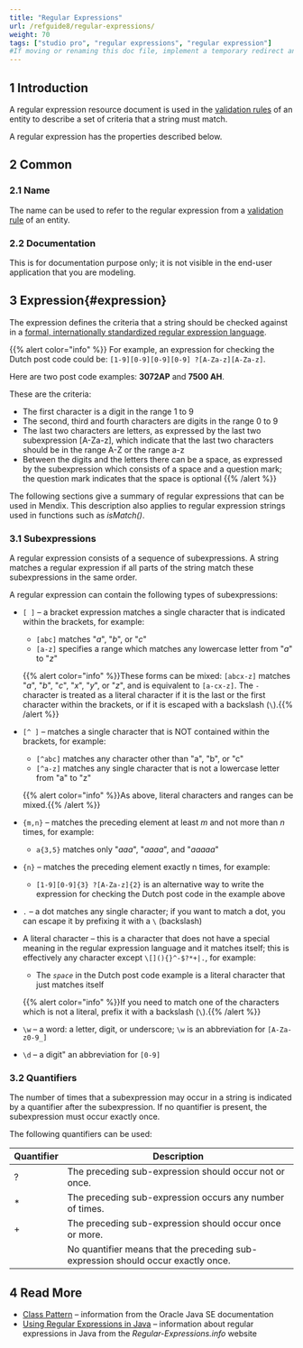 ```yaml
---
title: "Regular Expressions"
url: /refguide8/regular-expressions/
weight: 70
tags: ["studio pro", "regular expressions", "regular expression"]
#If moving or renaming this doc file, implement a temporary redirect and let the respective team know they should update the URL in the product. See Mapping to Products for more details.
---
```


## 1 Introduction

A regular expression resource document is used in the [validation rules](/refguide8/validation-rules/) of an entity to describe a set of criteria that a string must match.

A regular expression has the properties described below.

## 2 Common

### 2.1 Name

The name can be used to refer to the regular expression from a [validation rule](/refguide8/validation-rules/) of an entity.

### 2.2 Documentation

This is for documentation purpose only; it is not visible in the end-user application that you are modeling.

## 3 Expression{#expression}

The expression defines the criteria that a string should be checked against in a [formal, internationally standardized regular expression language](https://docs.oracle.com/javase/8/docs/api/java/util/regex/Pattern.html).

{{% alert color="info" %}}
For example, an expression for checking the Dutch post code could be: `[1-9][0-9][0-9][0-9] ?[A-Za-z][A-Za-z]`.

Here are two post code examples: **3072AP** and **7500 AH**.

These are the criteria:

* The first character is a digit in the range 1 to 9
* The second, third and fourth characters are digits in the range 0 to 9
* The last two characters are letters, as expressed by the last two subexpression [A-Za-z], which indicate that the last two characters should be in the range A-Z or the range a-z
* Between the digits and the letters there can be a space, as expressed by the subexpression which consists of a space and a question mark; the question mark indicates that the space is optional
{{% /alert %}}

The following sections give a summary of regular expressions that can be used in Mendix. This description also applies to regular expression strings used in functions such as *isMatch()*.

### 3.1 Subexpressions

A regular expression consists of a sequence of subexpressions. A string matches a regular expression if all parts of the string match these subexpressions in the same order.

A regular expression can contain the following types of subexpressions:

* `[ ]` – a bracket expression matches a single character that is indicated within the brackets, for example:
    * `[abc]` matches "*a*", "*b*", or "*c*"
    * `[a-z]` specifies a range which matches any lowercase letter from "*a*" to "*z*"

    {{% alert color="info" %}}These forms can be mixed: `[abcx-z]` matches "*a*", "*b*", "*c*", "*x*", "*y*", or "*z*", and is equivalent to `[a-cx-z]`. The `-` character is treated as a literal character if it is the last or the first character within the brackets, or if it is escaped with a backslash (`\`).{{% /alert %}}

* `[^ ]` – matches a single character that is NOT contained within the brackets, for example:
    * `[^abc]` matches any character other than "a", "b", or "c"
    * `[^a-z]` matches any single character that is not a lowercase letter from "a" to "z"

    {{% alert color="info" %}}As above, literal characters and ranges can be mixed.{{% /alert %}}

* `{m,n}` – matches the preceding element at least *m* and not more than *n* times, for example:

    * `a{3,5}` matches only "*aaa*", "*aaaa*", and "*aaaaa*"

* `{n}` – matches the preceding element exactly n times, for example:

    * `[1-9][0-9]{3} ?[A-Za-z]{2}` is an alternative way to write the expression for checking the Dutch post code in the example above

* `.` – a dot matches any single character; if you want to match a dot, you can escape it by prefixing it with a `\` (backslash)
* A literal character – this is a character that does not have a special meaning in the regular expression language and it matches itself; this is effectively any character except `\[](){}^-$?*+|.`, for example:
    * The *`space`* in the Dutch post code example is a literal character that just matches itself

    {{% alert color="info" %}}If you need to match one of the characters which is not a literal, prefix it with a backslash (`\`).{{% /alert %}}

* `\w` – a word: a letter, digit, or underscore; `\w` is an abbreviation for `[A-Za-z0-9_]`
* `\d` – a digit" an abbreviation for `[0-9]`

### 3.2 Quantifiers

The number of times that a subexpression may occur in a string is indicated by a quantifier after the subexpression. If no quantifier is present, the subexpression must occur exactly once.

The following quantifiers can be used:

| Quantifier | Description  |
| --- | --- |
| ? | The preceding sub-expression should occur not or once. |
| * | The preceding sub-expression occurs any number of times. |
| + | The preceding sub-expression should occur once or more. |
|   | No quantifier means that the preceding sub-expression should occur exactly once. |

## 4 Read More

* [Class Pattern](https://docs.oracle.com/javase/8/docs/api/java/util/regex/Pattern.html#matches-java.lang.String-java.lang.CharSequence-) – information from the Oracle Java SE documentation
* [Using Regular Expressions in Java](https://www.regular-expressions.info/java.html)  – information about regular expressions in Java from the *Regular-Expressions.info* website
